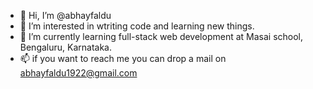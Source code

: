 - 👋 Hi, I’m @abhayfaldu
- 👀 I’m interested in wtriting code and learning new things.
- 🌱 I’m currently learning full-stack web development at Masai school, Bengaluru, Karnataka.
- 📫 if you want to reach me you can drop a mail on abhayfaldu1922@gmail.com

<!---
abhayfaldu/abhayfaldu is a ✨ special ✨ repository because its `README.md` (this file) appears on your GitHub profile.
You can click the Preview link to take a look at your changes.
--->
